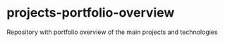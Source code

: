 # projects-portfolio-overview
Repository with portfolio overview of the main projects and technologies
